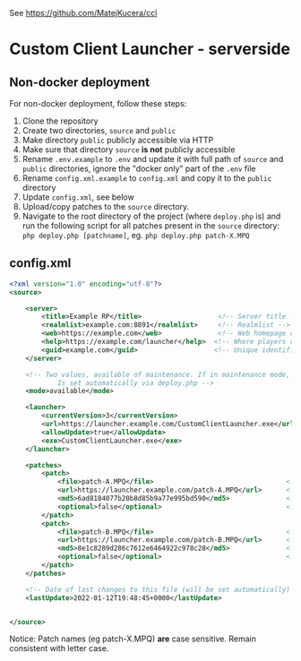 See https://github.com/MatejKucera/ccl


# Custom Client Launcher - serverside

## Non-docker deployment

For non-docker deployment, follow these steps:

1. Clone the repository
2. Create two directories, `source` and `public`
3. Make directory `public` publicly accessible via HTTP
4. Make sure that directory `source` **is not** publicly accessible
5. Rename `.env.example` to `.env` and update it with full path of `source` and `public` directories, ignore the "docker only" part of the `.env` file
6. Rename `config.xml.example` to `config.xml` and copy it to the `public` directory
7. Update `config.xml`, see below
8. Upload/copy patches to the `source` directory.
9. Navigate to the root directory of the project (where `deploy.php` is) and run the following script for all patches present in the `source` directory: `php deploy.php [patchname]`, eg. `php deploy.php patch-X.MPQ`


## config.xml 
 
```xml
<?xml version="1.0" encoding="utf-8"?>
<source>

    <server>
        <title>Example RP</title>                   <!-- Server title -->
        <realmlist>example.com:8891</realmlist>     <!-- Realmlist -->
        <web>https://example.com</web>              <!-- Web homepage of the server -->
        <help>https://example.com/launcher</help>  <!-- Where players can get more information about the launcher and some support -->
        <guid>example.com</guid>                   <!-- Unique identifier of the server, usually domain -->
    </server>

    <!-- Two values, available of maintenance. If in maintenance mode, client will not download patches 
            Is set automatically via deploy.php -->
    <mode>available</mode> 

    <launcher>
        <currentVersion>3</currentVersion>                              <!-- Current version of launcher -->
        <url>https://launcher.example.com/CustomClientLauncher.exe</url>  <!-- Publicly accessible launcher file -->
        <allowUpdate>true</allowUpdate>                                  <!-- Update launcher automatically (WARNING - alpha functionality) -->
	    <exe>CustomClientLauncher.exe</exe>                             <!-- Name of the exe file -->
    </launcher>

    <patches>
        <patch>
            <file>patch-A.MPQ</file>                                 <!-- Title of patch -->
            <url>https://launcher.example.com/patch-A.MPQ</url>      <!-- Link to publicly accessible patch file -->
            <md5>6ad8184077b20b8d85b9a77e995bd590</md5>              <!-- Checksum of current version of the file (will be set automatically) -->
            <optional>false</optional>                               <!-- True if the patch is optional, false it not -->
        </patch>
        <patch>
            <file>patch-B.MPQ</file>                                 <!-- Title of patch -->
            <url>https://launcher.example.com/patch-B.MPQ</url>      <!-- Link to publicly accessible patch file -->
            <md5>8e1c8289d286c7612e6464922c978c28</md5>              <!-- Checksum of current version of the file (will be set automatically) -->
            <optional>false</optional>                               <!-- True if the patch is optional, false it not -->
        </patch>
    </patches>

    <!-- Date of last changes to this file (will be set automatically) -->
    <lastUpdate>2022-01-12T19:48:45+0000</lastUpdate>


</source>
```


Notice: Patch names (eg patch-X.MPQ) **are** case sensitive. Remain consistent with letter case.